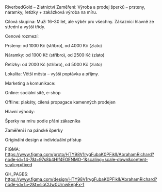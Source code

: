 RiverbedGold – Zlatnictví
Zaměření:
Výroba a prodej šperků – prsteny, náramky, řetízky + zakázková výroba na míru.

Cílová skupina:
Muži 16–30 let, ale výběr pro všechny. Zákazníci hlavně ze střední a vyšší třídy.

Cenové rozmezí:

Prsteny: od 1000 Kč (stříbro), od 4000 Kč (zlato)

Náramky: od 1000 Kč (stříbro), od 2500 Kč (zlato)

Řetízky: od 2000 Kč (stříbro), od 5000 Kč (zlato)

Lokalita:
Větší města – vyšší poptávka a příjmy.

Marketing a komunikace:

Online: sociální sítě, e-shop

Offline: plakáty, cílená propagace kamenných prodejen

Hlavní výhody:

Šperky na míru podle přání zákazníka

Zaměření i na pánské šperky

Originální design a individuální přístup


FIGMA: https://www.figma.com/proto/HTY98V1rygFubaK0PFiklI/AbrahamRichard?node-id=14-7&t=97s8b4HIf4EOENMO-1&scaling=scale-down&content-scaling=fixed

GH_PAGES: https://www.figma.com/design/HTY98V1rygFubaK0PFiklI/AbrahamRichard?node-id=15-2&t=siqCUw0UrnwEepFx-1
